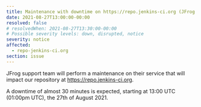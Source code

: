 ```yaml
---
title: Maintenance with downtime on https://repo.jenkins-ci.org (JFrog repository service)
date: 2021-08-27T13:00:00-00:00
resolved: false
# resolvedWhen: 2021-08-27T13:30:00-00:00
# Possible severity levels: down, disrupted, notice
severity: notice
affected:
  - repo-jenkins-ci.org
section: issue
---
```


JFrog support team will perform a maintenance on their service that will impact our repository at <https://repo.jenkins-ci.org>.

A downtime of almost 30 minutes is expected, starting at 13:00 UTC (01:00pm UTC), the 27th of August 2021.
